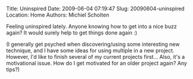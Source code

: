 Title: Uninspired
Date: 2009-06-04 07:19:47
Slug: 20090604-uninspired
Location: Home
Authors: Michiel Scholten

<p>Feeling uninspired lately. Anyone knowing how to get into a nice buzz again? It would surely help to get things done again :)</p>

<p>(I generally get psyched when discovering/using some interesting new technique, and I have some ideas for using multiple in a new project. However, I'd like to finish several of my current projects first... Also, it's a motivational issue. How do I get motivated for an older project again? Any tips?)</p>